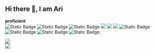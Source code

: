 ## Hi there 👋,  I am Ari

__proficient__ <br>
<span > 
  <img alt="Static Badge" src="https://img.shields.io/badge/React-%23c66394?style=flat-square&logo=React&logoColor=%23fff"> 
  <img alt="Static Badge" src="https://img.shields.io/badge/Vue-%2342b883?style=flat-square&logo=Vue&logoColor=%23fff"> 
  <img alt="Static Badge" src="https://img.shields.io/badge/TypeScript-%230072b3?style=flat-square&logo=TypeScript&logoColor=%23fff"> 
  <img src="https://img.shields.io/badge/-JavaScript-F7DF1E?style=flat-square&logo=javascript&logoColor=white" /> 
  <img src="https://img.shields.io/badge/-HTML5-E34F26?style=flat-square&logo=html5&logoColor=white" /> 
  <img src="https://img.shields.io/badge/-CSS3-1572B6?style=flat-square&logo=css3" /> 
  <img alt="Static Badge" src="https://img.shields.io/badge/Webpack-%230072b3?style=flat-square&logo=webpack&logoColor=%23fff"> 
  <img alt="Static Badge" src="https://img.shields.io/badge/Vite-%239a60fe?style=flat-square&logo=vite&logoColor=%23fff"> 
  <img alt="Static Badge" src="https://img.shields.io/badge/Visual_Studio_Code-007ACC?style=flat-square&logo=Visual-Studio-Code&logoColor=white"> 
  <img alt="Static Badge" src="https://img.shields.io/badge/Git-F05032?style=flat-square&logo=Git&logoColor=white">    
</span>

<div align="left">
  <img src="https://github-readme-stats.vercel.app/api?username=Ari0714&show_icons=true&theme=transparent" /> 
</div>
<div align="left">
  <img src="https://github-readme-stats.vercel.app/api/top-langs/?username=Ari0714&layout=compact&langs_count=6&text_color=000&icon_color=fff&theme=graywhite" />
</div>


<!--
**Ari0714/Ari0714** is a ✨ _special_ ✨ repository because its `README.md` (this file) appears on your GitHub profile.

Here are some ideas to get you started:

- 🔭 I’m currently working on ...
- 🌱 I’m currently learning ...
- 👯 I’m looking to collaborate on ...
- 🤔 I’m looking for help with ...
- 💬 Ask me about ...
- 📫 How to reach me: ...
- 😄 Pronouns: ...
- ⚡ Fun fact: ...
-->
